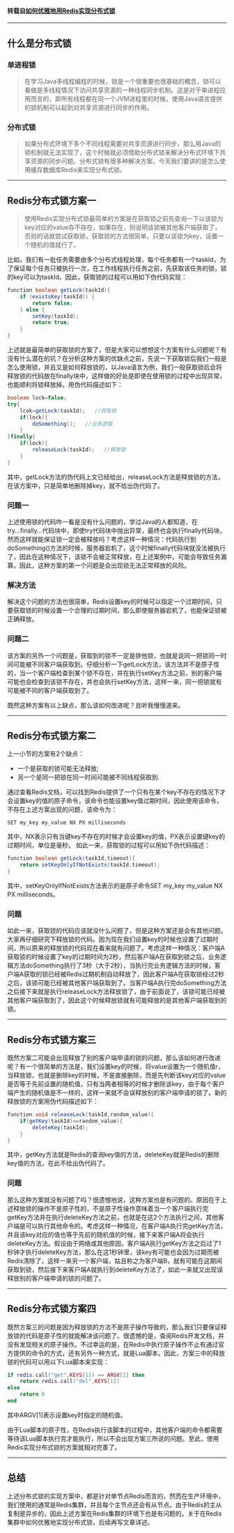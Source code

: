 #### 转载自[如何优雅地用Redis实现分布式锁](https://mp.weixin.qq.com/s?__biz=MzAxNjM2MTk0Ng==&mid=2247484015&idx=1&sn=210322c6fdf2976f8f809d25b42031ec&chksm=9bf4b2daac833bcc0a2f66f61f17eef20ac47cb8d0005dd9dfa011a7558434e95621a1de1f36&mpshare=1&scene=1&srcid=0428ghtvhCXIjgcLhpjwzK5S#rd)

---

## 什么是分布式锁
### 单进程锁
> 在学习Java多线程编程的时候，锁是一个很重要也很基础的概念，锁可以看做是多线程情况下访问共享资源的一种线程同步机制。这是对于单进程应用而言的，即所有线程都在同一个JVM进程里的时候，使用Java语言提供的锁机制可以起到对共享资源进行同步的作用。
### 分布式锁
> 如果分布式环境下多个不同线程需要对共享资源进行同步，那么用Java的锁机制就无法实现了，这个时候就必须借助分布式锁来解决分布式环境下共享资源的同步问题。分布式锁有很多种解决方案，今天我们要讲的是怎么使用缓存数据库Redis来实现分布式锁。

---

## Redis分布式锁方案一
> 使用Redis实现分布式锁最简单的方案是在获取锁之前先查询一下以该锁为key对应的value存不存在，如果存在，则说明该锁被其他客户端获取了，否则的话就尝试获取锁，获取锁的方法很简单，只要以该锁为key，设置一个随机的值就行了。

比如，我们有一批任务需要由多个分布式线程处理，每个任务都有一个taskId，为了保证每个任务只被执行一次，在工作线程执行任务之前，先获取该任务的锁，锁的key可以为taskId。因此，获取锁的过程可以用如下伪代码实现：
```java
function boolean getLock(taskId){
    if (existsKey(taskId)) {
        return false;
    } else {
        setKey(taskId);
        return true;
    }
}
```
上述就是最简单的获取锁的方案了，但是大家可以想想这个方案有什么问题呢？有没有什么潜在的坑？在分析这种方案的优缺点之前，先说一下获取锁后我们一般是怎么使用锁，并且又是如何释放锁的，以Java语言为例，我们一般获取锁后会将释放锁的代码放在finally块中，这样做的好处是即使在使用锁的过程中出现异常，也能顺利将锁释放掉。用伪代码描述如下：
```java
boolean lock=false;
try{
    lcok=getLock(taskId);   //获取锁
    if(lock){
        doSomething();   //业务逻辑
    }
}finally{
    if(lock){
        releaseLock(taskId);   //释放锁
    }
}
```
其中，getLock方法的伪代码上文已经给出，releaseLock方法是释放锁的方法，在该方案中，只是简单地删除掉key，就不给出伪代码了。

### 问题一
上述使用锁的代码咋一看是没有什么问题的，学过Java的人都知道，在try...finally...代码块中，即使try代码块中抛出异常，最终也会执行finally代码块，然而这样就能保证锁一定会被释放吗？考虑这样一种情况：代码执行到doSomething()方法的时候，服务器宕机了，这个时候finally代码块就没法被执行了，因此在这种情况下，该锁不会被正常释放，在上述案例中，可能会导致任务漏算。因此，这种方案的第一个问题是会出现锁无法正常释放的风险。
### 解决方法
解决这个问题的方法也很简单，Redis设置key的时候可以指定一个过期时间，只要获取锁的时候设置一个合理的过期时间，那么即使服务器宕机了，也能保证锁被正确释放。

### 问题二
该方案的另外一个问题是，获取到的锁不一定是排他锁，也就是说同一把锁同一时间可能被不同客户端获取到。仔细分析一下getLock方法，该方法并不是原子性的，当一个客户端检查到某个锁不存在，并在执行setKey方法之前，别的客户端可能也会检查到该锁不存在，并也会执行setKey方法，这样一来，同一把锁就有可能被不同的客户端获取到了。

既然这种方案有以上缺点，那么该如何改进呢？且听我慢慢道来。

---

## Redis分布式锁方案二
上一小节的方案有2个缺点：
* 一个是获取的锁可能无法释放;
* 另一个是同一把锁在同一时间可能被不同线程获取到.


通过查看Redis文档，可以找到Redis提供了一个只有在某个key不存在的情况下才会设置key的值的原子命令，该命令也能设置key值过期时间，因此使用该命令，不存在上述方案出现的问题，该命令为：
```
SET my_key my_value NX PX milliseconds
```
其中，NX表示只有当键key不存在的时候才会设置key的值，PX表示设置键key的过期时间，单位是毫秒。
如此一来，获取锁的过程可以用如下伪代码描述：
```java
function boolean getLock(taskId,timeout){
    return setKeyOnlyIfNotExists(taskId,timeout);
}
```
其中，setKeyOnlyIfNotExists方法表示的是原子命令SET my_key my_value NX PX milliseconds。

### 问题

如此一来，获取锁的代码应该就没什么问题了，但是这种方案还是会有其他问题。大家再仔细研究下释放锁的代码。因为现在我们设置key的时候也设置了过期时间，所以原来的释放锁的代码现在看来就有问题了。考虑这样一种情况：客户端A获取锁的时候设置了key的过期时间为2秒，然后客户端A在获取到锁之后，业务逻辑方法doSomething执行了3秒（大于2秒），当执行完业务逻辑方法的时候，客户端A获取的锁已经被Redis过期机制自动释放了，因此客户端A在获取锁经过2秒之后，该锁可能已经被其他客户端获取到了。当客户端A执行完doSomething方法之后接下来就是执行releaseLock方法释放锁了，由于前面说了，该锁可能已经被其他客户端获取到了，因此这个时候释放锁就有可能释放的是其他客户端获取到的锁。

---

## Redis分布式锁方案三

既然方案二可能会出现释放了别的客户端申请的锁的问题，那么该如何进行改进呢？有一个很简单的方法是，我们设置key的时候，将value设置为一个随机值r，当释放锁，也就是删除key的时候，不是直接删除，而是先判断该key对应的value是否等于先前设置的随机值，只有当两者相等的时候才删除该key，由于每个客户端产生的随机值是不一样的，这样一来就不会误释放别的客户端申请的锁了。新的释放锁的方案用伪代码描述如下：
```java
function void releaseLock(taskId,random_value){
    if(getKey(taskId)==random_value){
        deleteKey(taskId);
    }
}
```
其中，getKey方法就是Redis的查询key值的方法，deleteKey就是Redis的删除key值的方法，在此不给出伪代码了。

### 问题

那么这种方案就没有问题了吗？很遗憾地说，这种方案也是有问题的。原因在于上述释放锁的操作不是原子性的，不是原子性操作意味着当一个客户端执行完getKey方法并在执行deleteKey方法之前，也就是在这2个方法执行之间，其他客户端是可以执行其他命令的。考虑这样一种情况，在客户端A执行完getKey方法，并且该key对应的值也等于先前的随机值的时候，接下来客户端A将会执行deleteKey方法。假设由于网络或其他原因，客户端A执行getKey方法之后过了1秒钟才执行deleteKey方法，那么在这1秒钟里，该key有可能也会因为过期而被Redis清除了，这样一来另一个客户端，姑且称之为客户端B，就有可能在这期间获取到锁，然后接下来客户端A就执行到deleteKey方法了，如此一来就又出现误释放别的客户端申请的锁的问题了。

---

## Redis分布式锁方案四

既然方案三的问题是因为释放锁的方法不是原子操作导致的，那么我们只要保证释放锁的代码是原子性的就能解决该问题了。很遗憾的是，查阅Redis开发文档，并没有发现相关的原子操作。不过幸运的是，在Redis中执行原子操作不止有通过官方提供的命令的方式，还有另外一种方式，就是Lua脚本。因此，方案三中的释放锁的代码可以用以下Lua脚本来实现：
```lua
if redis.call("get",KEYS[1]) == ARGV[1] then
    return redis.call("del",KEYS[1])
else
    return 0
end
```
其中ARGV[1]表示设置key时指定的随机值。

由于Lua脚本的原子性，在Redis执行该脚本的过程中，其他客户端的命令都需要等待该Lua脚本执行完才能执行，所以不会出现方案三所说的问题。至此，使用Redis实现分布式锁的方案就相对完善了。

---

## 总结

上述分布式锁的实现方案中，都是针对单节点Redis而言的，然而在生产环境中，我们使用的通常是Redis集群，并且每个主节点还会有从节点。由于Redis的主从复制是异步的，因此上述方案在Redis集群的环境下也是有问题的。关于在Redis集群中如何优雅地实现分布式锁，后续再写文章详述。










